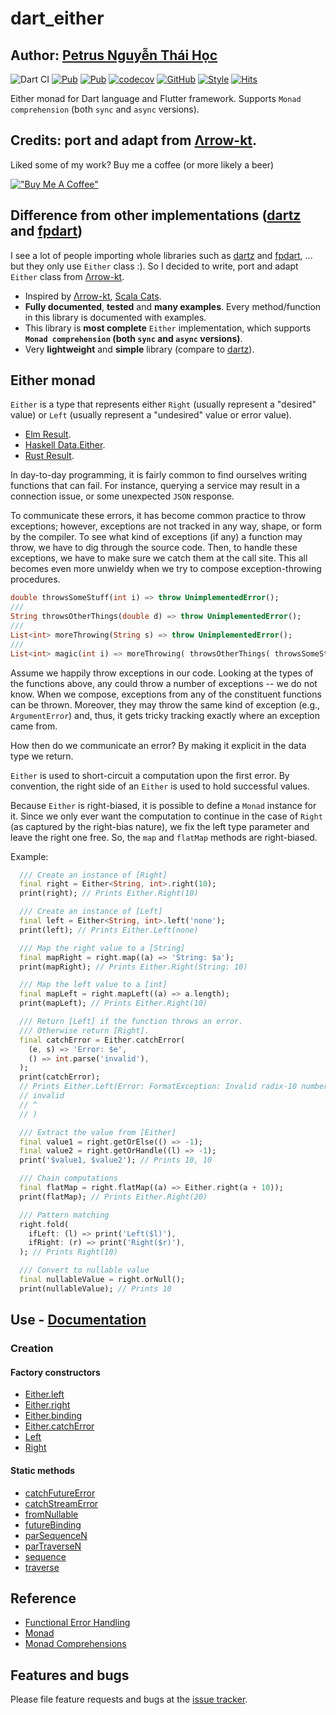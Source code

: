 # dart_either

## Author: [Petrus Nguyễn Thái Học](https://github.com/hoc081098)

![Dart CI](https://github.com/hoc081098/dart_either/workflows/Dart%20CI/badge.svg)
[![Pub](https://img.shields.io/pub/v/dart_either)](https://pub.dev/packages/dart_either)
[![Pub](https://img.shields.io/pub/v/dart_either?include_prereleases)](https://pub.dev/packages/dart_either)
[![codecov](https://codecov.io/gh/hoc081098/dart_either/branch/master/graph/badge.svg)](https://codecov.io/gh/hoc081098/dart_either)
[![GitHub](https://img.shields.io/github/license/hoc081098/dart_either?color=4EB1BA)](https://opensource.org/licenses/MIT)
[![Style](https://img.shields.io/badge/style-lints-40c4ff.svg)](https://pub.dev/packages/lints)
[![Hits](https://hits.seeyoufarm.com/api/count/incr/badge.svg?url=https%3A%2F%2Fgithub.com%2Fhoc081098%2Fdart_either&count_bg=%2379C83D&title_bg=%23555555&icon=&icon_color=%23E7E7E7&title=hits&edge_flat=false)](https://hits.seeyoufarm.com)

Either monad for Dart language and Flutter framework. Supports `Monad comprehension` (both `sync` and `async` versions).

## Credits: port and adapt from [Λrrow-kt](https://github.com/arrow-kt/arrow).

Liked some of my work? Buy me a coffee (or more likely a beer)

[!["Buy Me A Coffee"](https://cdn.buymeacoffee.com/buttons/default-orange.png)](https://www.buymeacoffee.com/hoc081098)

## Difference from other implementations ([dartz](https://pub.dev/packages/dartz) and [fpdart](https://pub.dev/packages/fpdart))

I see a lot of people importing whole libraries such as [dartz](https://pub.dev/packages/dartz) and [fpdart](https://pub.dev/packages/fpdart), ...
but they only use `Either` class :). So I decided to write, port and adapt `Either` class from [Λrrow-kt](https://github.com/arrow-kt/arrow).

- Inspired by [Λrrow-kt](https://github.com/arrow-kt/arrow), [Scala Cats](https://typelevel.org/cats/typeclasses.html#type-classes-in-cats).
- **Fully documented**, **tested** and **many examples**. Every method/function in this library is documented with examples.
- This library is **most complete** `Either` implementation, which supports **`Monad comprehension` (both `sync` and `async` versions)**.
- Very **lightweight** and **simple** library (compare to [dartz](https://pub.dev/packages/dartz)).

## Either monad

`Either` is a type that represents either `Right` (usually represent a "desired" value)
or `Left` (usually represent a "undesired" value or error value).

- [Elm Result](http://package.elm-lang.org/packages/elm-lang/core/5.1.1/Result).
- [Haskell Data.Either](https://hackage.haskell.org/package/base-4.10.0.0/docs/Data-Either.html).
- [Rust Result](https://doc.rust-lang.org/std/result/enum.Result.html).

In day-to-day programming, it is fairly common to find ourselves writing functions that can fail.
For instance, querying a service may result in a connection issue, or some unexpected `JSON` response.

To communicate these errors, it has become common practice to throw exceptions; however,
exceptions are not tracked in any way, shape, or form by the compiler. To see what
kind of exceptions (if any) a function may throw, we have to dig through the source code.
Then, to handle these exceptions, we have to make sure we catch them at the call site. This
all becomes even more unwieldy when we try to compose exception-throwing procedures.

```dart
double throwsSomeStuff(int i) => throw UnimplementedError();
///
String throwsOtherThings(double d) => throw UnimplementedError();
///
List<int> moreThrowing(String s) => throw UnimplementedError();
///
List<int> magic(int i) => moreThrowing( throwsOtherThings( throwsSomeStuff(i) ) );
```

Assume we happily throw exceptions in our code. Looking at the types of the functions above,
any could throw a number of exceptions -- we do not know. When we compose, exceptions from any of the constituent
functions can be thrown. Moreover, they may throw the same kind of exception
(e.g., `ArgumentError`) and, thus, it gets tricky tracking exactly where an exception came from.

How then do we communicate an error? By making it explicit in the data type we return.

`Either` is used to short-circuit a computation upon the first error.
By convention, the right side of an `Either` is used to hold successful values.

Because `Either` is right-biased, it is possible to define a `Monad` instance for it.
Since we only ever want the computation to continue in the case of `Right` (as captured by the right-bias nature),
we fix the left type parameter and leave the right one free. So, the `map` and `flatMap` methods are right-biased.

Example:
```dart
  /// Create an instance of [Right]
  final right = Either<String, int>.right(10);
  print(right); // Prints Either.Right(10)

  /// Create an instance of [Left]
  final left = Either<String, int>.left('none');
  print(left); // Prints Either.Left(none)

  /// Map the right value to a [String]
  final mapRight = right.map((a) => 'String: $a');
  print(mapRight); // Prints Either.Right(String: 10)

  /// Map the left value to a [int]
  final mapLeft = right.mapLeft((a) => a.length);
  print(mapLeft); // Prints Either.Right(10)

  /// Return [Left] if the function throws an error.
  /// Otherwise return [Right].
  final catchError = Either.catchError(
    (e, s) => 'Error: $e',
    () => int.parse('invalid'),
  );
  print(catchError);
  // Prints Either.Left(Error: FormatException: Invalid radix-10 number (at character 1)
  // invalid
  // ^
  // )

  /// Extract the value from [Either]
  final value1 = right.getOrElse(() => -1);
  final value2 = right.getOrHandle((l) => -1);
  print('$value1, $value2'); // Prints 10, 10

  /// Chain computations
  final flatMap = right.flatMap((a) => Either.right(a + 10));
  print(flatMap); // Prints Either.Right(20)

  /// Pattern matching
  right.fold(
    ifLeft: (l) => print('Left($l)'),
    ifRight: (r) => print('Right($r)'),
  ); // Prints Right(10)

  /// Convert to nullable value
  final nullableValue = right.orNull();
  print(nullableValue); // Prints 10
```

## Use - [Documentation](https://pub.dev/documentation/dart_either/1.0.0-beta02/dart_either/dart_either-library.html)

### Creation

#### Factory constructors

- [Either.left](https://pub.dev/documentation/dart_either/1.0.0-beta02/dart_either/Either/Either.left.html)
- [Either.right](https://pub.dev/documentation/dart_either/1.0.0-beta02/dart_either/Either/Either.right.html)
- [Either.binding](https://pub.dev/documentation/dart_either/1.0.0-beta02/dart_either/Either/Either.binding.html)
- [Either.catchError](https://pub.dev/documentation/dart_either/1.0.0-beta02/dart_either/Either/Either.catchError.html)
- [Left](https://pub.dev/documentation/dart_either/1.0.0-beta02/dart_either/Left/Left.html)
- [Right](https://pub.dev/documentation/dart_either/1.0.0-beta02/dart_either/Right-class.html)

#### Static methods

- [catchFutureError](https://pub.dev/documentation/dart_either/1.0.0-beta02/dart_either/Either/catchFutureError.html)
- [catchStreamError](https://pub.dev/documentation/dart_either/1.0.0-beta02/dart_either/Either/catchStreamError.html)
- [fromNullable](https://pub.dev/documentation/dart_either/1.0.0-beta02/dart_either/Either/fromNullable.html)
- [futureBinding](https://pub.dev/documentation/dart_either/1.0.0-beta02/dart_either/Either/futureBinding.html)
- [parSequenceN](https://pub.dev/documentation/dart_either/1.0.0-beta02/dart_either/Either/parSequenceN.html)
- [parTraverseN](https://pub.dev/documentation/dart_either/1.0.0-beta02/dart_either/Either/parTraverseN.html)
- [sequence](https://pub.dev/documentation/dart_either/1.0.0-beta02/dart_either/Either/sequence.html)
- [traverse](https://pub.dev/documentation/dart_either/1.0.0-beta02/dart_either/Either/traverse.html)

## Reference

- [Functional Error Handling](https://arrow-kt.io/docs/patterns/error_handling/)
- [Monad](https://arrow-kt.io/docs/patterns/monads/)
- [Monad Comprehensions](https://arrow-kt.io/docs/patterns/monad_comprehensions/)

## Features and bugs

Please file feature requests and bugs at the [issue tracker][tracker].

[tracker]: https://github.com/hoc081098/dart_either/issues
